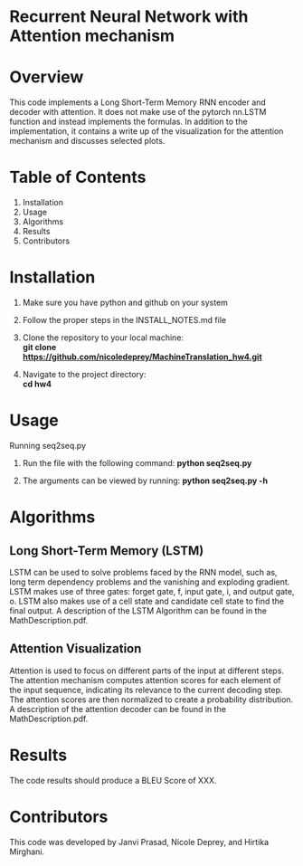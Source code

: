# Recurrent Neural Network with Attention mechanism
# Overview
This code implements a Long Short-Term Memory RNN encoder and decoder with attention. It does not make use of the pytorch nn.LSTM function and instead implements the formulas. In addition to the implementation, it contains a write up of the visualization for the attention mechanism and discusses selected plots.

# Table of Contents
1. Installation
2. Usage
3. Algorithms
4. Results
5. Contributors


# Installation
1. Make sure you have python and github on your system

2. Follow the proper steps in the INSTALL_NOTES.md file

3. Clone the repository to your local machine:  
   **git clone https://github.com/nicoledeprey/MachineTranslation_hw4.git**

4. Navigate to the project directory:  
**cd hw4**


# Usage
Running seq2seq.py


1. Run the file with the following command:
**python seq2seq.py**

2. The arguments can be viewed by running:
**python seq2seq.py -h**


# Algorithms
## Long Short-Term Memory (LSTM)  
LSTM can be used to solve problems faced by the RNN model, such as, long term dependency problems and the vanishing and exploding gradient. LSTM makes use of three gates: forget gate, f, input gate, i, and output gate, o. LSTM also makes use of a cell state and candidate cell state to find the final output. A description of the LSTM Algorithm can be found in the MathDescription.pdf.

## Attention Visualization  
Attention is used to focus on different parts of the input at different steps. The attention mechanism computes attention scores for each element of the input sequence, indicating its relevance to the current decoding step. The attention scores are then normalized to create a probability distribution. A description of the attention decoder can be found in the MathDescription.pdf.

# Results
The code results should produce a BLEU Score of XXX.

# Contributors
This code was developed by Janvi Prasad, Nicole Deprey, and Hirtika Mirghani.
